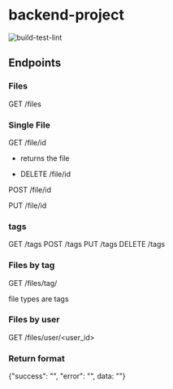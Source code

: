 # backend-project
![build-test-lint](https://github.com/DamienAndDustinBackend/backend-project/actions/workflows/built-test-lint.yml/badge.svg?branch=main)

## Endpoints

### Files
GET /files

### Single File
GET /file/id
* returns the file

* DELETE /file/id

POST /file/id

PUT /file/id

### tags
GET /tags
POST /tags
PUT /tags
DELETE /tags

### Files by tag
GET /files/tag/<tag>

file types are tags

### Files by user
GET /files/user/<user_id>

### Return format
{"success": "", "error": "", data: ""}